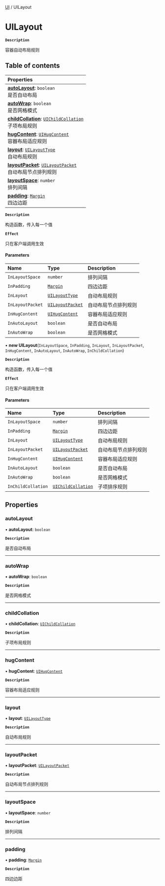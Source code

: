 [UI](../modules/UI.UI.md) / UILayout

# UILayout <Badge type="tip" text="Class" />

**`Description`**

容器自动布局规则

## Table of contents

| Properties |
| :-----|
| **[autoLayout](UI.UI.UILayout.md#autolayout)**: `boolean` <br> 是否自动布局|
| **[autoWrap](UI.UI.UILayout.md#autowrap)**: `boolean` <br> 是否网格模式|
| **[childCollation](UI.UI.UILayout.md#childcollation)**: [`UIChildCollation`](UI.UI.UIChildCollation.md) <br> 子项布局规则|
| **[hugContent](UI.UI.UILayout.md#hugcontent)**: [`UIHugContent`](UI.UI.UIHugContent.md) <br> 容器布局适应规则|
| **[layout](UI.UI.UILayout.md#layout)**: [`UILayoutType`](../enums/UI.UI.UILayoutType.md) <br> 自动布局规则|
| **[layoutPacket](UI.UI.UILayout.md#layoutpacket)**: [`UILayoutPacket`](../enums/UI.UI.UILayoutPacket.md) <br> 自动布局节点排列规则|
| **[layoutSpace](UI.UI.UILayout.md#layoutspace)**: `number` <br> 排列间隔|
| **[padding](UI.UI.UILayout.md#padding)**: [`Margin`](UI.UI.Margin.md) <br> 四边边距|

**`Description`**

构造函数，传入每一个值

**`Effect`**

只在客户端调用生效

#### Parameters

| Name | Type | Description |
| :------ | :------ | :------ |
| `InLayoutSpace` | `number` | 排列间隔 |
| `InPadding` | [`Margin`](UI.UI.Margin.md) | 四边边距 |
| `InLayout` | [`UILayoutType`](../enums/UI.UI.UILayoutType.md) | 自动布局规则 |
| `InLayoutPacket` | [`UILayoutPacket`](../enums/UI.UI.UILayoutPacket.md) | 自动布局节点排列规则 |
| `InHugContent` | [`UIHugContent`](UI.UI.UIHugContent.md) | 容器布局适应规则 |
| `InAutoLayout` | `boolean` | 是否自动布局 |
| `InAutoWrap` | `boolean` | 是否网格模式 |

• **new UILayout**(`InLayoutSpace`, `InPadding`, `InLayout`, `InLayoutPacket`, `InHugContent`, `InAutoLayout`, `InAutoWrap`, `InChildCollation`)

**`Description`**

构造函数，传入每一个值

**`Effect`**

只在客户端调用生效

#### Parameters

| Name | Type | Description |
| :------ | :------ | :------ |
| `InLayoutSpace` | `number` | 排列间隔 |
| `InPadding` | [`Margin`](UI.UI.Margin.md) | 四边边距 |
| `InLayout` | [`UILayoutType`](../enums/UI.UI.UILayoutType.md) | 自动布局规则 |
| `InLayoutPacket` | [`UILayoutPacket`](../enums/UI.UI.UILayoutPacket.md) | 自动布局节点排列规则 |
| `InHugContent` | [`UIHugContent`](UI.UI.UIHugContent.md) | 容器布局适应规则 |
| `InAutoLayout` | `boolean` | 是否自动布局 |
| `InAutoWrap` | `boolean` | 是否网格模式 |
| `InChildCollation` | [`UIChildCollation`](UI.UI.UIChildCollation.md) | 子项排序规则 |

## Properties

### autoLayout

• **autoLayout**: `boolean`

**`Description`**

是否自动布局

___

### autoWrap

• **autoWrap**: `boolean`

**`Description`**

是否网格模式

___

### childCollation

• **childCollation**: [`UIChildCollation`](UI.UI.UIChildCollation.md)

**`Description`**

子项布局规则

___

### hugContent

• **hugContent**: [`UIHugContent`](UI.UI.UIHugContent.md)

**`Description`**

容器布局适应规则

___

### layout

• **layout**: [`UILayoutType`](../enums/UI.UI.UILayoutType.md)

**`Description`**

自动布局规则

___

### layoutPacket

• **layoutPacket**: [`UILayoutPacket`](../enums/UI.UI.UILayoutPacket.md)

**`Description`**

自动布局节点排列规则

___

### layoutSpace

• **layoutSpace**: `number`

**`Description`**

排列间隔

___

### padding

• **padding**: [`Margin`](UI.UI.Margin.md)

**`Description`**

四边边距
